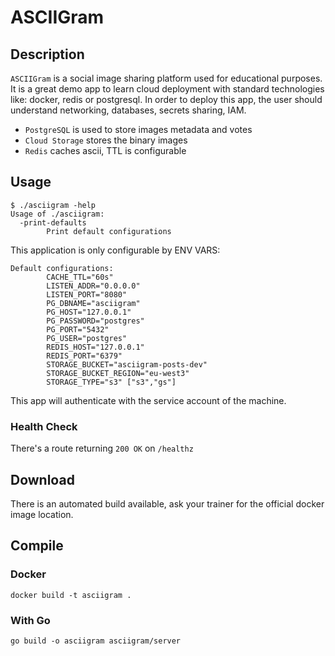 # ASCIIGram
## Description

`ASCIIGram` is a social image sharing platform used for educational purposes. It is a great demo app to learn
cloud deployment with standard technologies like: docker, redis or postgresql. In order to deploy this app,
the user should understand networking, databases, secrets sharing, IAM.

* `PostgreSQL` is used to store images metadata and votes
* `Cloud Storage` stores the binary images
* `Redis` caches ascii, TTL is configurable


## Usage
```
$ ./asciigram -help
Usage of ./asciigram:
  -print-defaults
        Print default configurations
```

This application is only configurable by ENV VARS:

```
Default configurations:
        CACHE_TTL="60s"
        LISTEN_ADDR="0.0.0.0"
        LISTEN_PORT="8080"
        PG_DBNAME="asciigram"
        PG_HOST="127.0.0.1"
        PG_PASSWORD="postgres"
        PG_PORT="5432"
        PG_USER="postgres"
        REDIS_HOST="127.0.0.1"
        REDIS_PORT="6379"
        STORAGE_BUCKET="asciigram-posts-dev"
        STORAGE_BUCKET_REGION="eu-west3"
        STORAGE_TYPE="s3" ["s3","gs"]
```

This app will authenticate with the service account of the machine.

### Health Check

There's a route returning `200 OK` on `/healthz`

## Download

There is an automated build available, ask your trainer for the official docker image location.


## Compile

### Docker

    docker build -t asciigram .

### With Go

    go build -o asciigram asciigram/server
